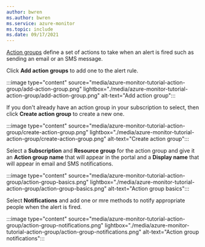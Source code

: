 ```yaml
---
author: bwren
ms.author: bwren
ms.service: azure-monitor
ms.topic: include
ms.date: 09/17/2021
---
```


[Action groups](../articles/azure-monitor/alerts/action-groups.md) define a set of actions to take when an alert is fired such as sending an email or an SMS message.

Click **Add action groups** to add one to the alert rule.

:::image type="content" source="media/azure-monitor-tutorial-action-group/add-action-group.png" lightbox="./media/azure-monitor-tutorial-action-group/add-action-group.png" alt-text="Add action group":::


If you don't already have an action group in your subscription to select, then click **Create action group** to create a new one.

:::image type="content" source="media/azure-monitor-tutorial-action-group/create-action-group.png" lightbox="./media/azure-monitor-tutorial-action-group/create-action-group.png" alt-text="Create action group":::

Select a **Subscription** and **Resource group** for the action group and give it an **Action group name** that will appear in the portal and a **Display name** that will appear in email and SMS notifications.

:::image type="content" source="media/azure-monitor-tutorial-action-group/action-group-basics.png" lightbox="./media/azure-monitor-tutorial-action-group/action-group-basics.png" alt-text="Action group basics":::

Select **Notifications** and add one or mre methods to notify appropriate people when the alert is fired.

:::image type="content" source="media/azure-monitor-tutorial-action-group/action-group-notifications.png" lightbox="./media/azure-monitor-tutorial-action-group/action-group-notifications.png" alt-text="Action group notifications":::
